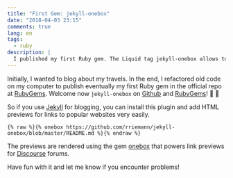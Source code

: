 ```yaml
---
title: "First Gem: jekyll-onebox"
date: "2018-04-03 23:15"
comments: true
lang: en
tags:
  - ruby
description: |
  I published my first Ruby gem. The Liquid tag jekyll-onebox allows to display HTML previews (embeds) for links to popular websites.
---
```


Initially, I wanted to blog about my travels. In the end, I refactored old code on my computer to publish eventually my first Ruby gem in the official repo at [RubyGems](https://rubygems.org/). Welcome now `jekyll-onebox` on [Github](https://github.com/rriemann/jekyll-onebox) and [RubyGems](https://rubygems.org/gems/jekyll-onebox)! :tada: :clap:

So if you use [Jekyll](http://jekyllrb.com/) for blogging, you can install this plugin and add HTML previews for links to popular websites very easily.

<!--more-->

```liquid
{% raw %}{% onebox https://github.com/rriemann/jekyll-onebox/blob/master/README.md %}{% endraw %}
```

The previews are rendered using the gem [onebox](https://github.com/discourse/onebox) that powers link previews for [Discourse](https://github.com/discourse/discourse) forums.

Have fun with it and let me know if you encounter problems!
